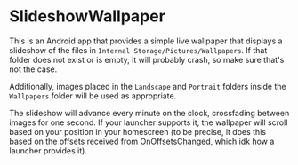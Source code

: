 # SlideshowWallpaper
This is an Android app that provides a simple live wallpaper that displays a slideshow of the files in `Internal Storage/Pictures/Wallpapers`. If that folder does not exist or is empty, it will probably crash, so make sure that's not the case.

Additionally, images placed in the `Landscape` and `Portrait` folders inside the `Wallpapers` folder will be used as appropriate.

The slideshow will advance every minute on the clock, crossfading between images for one second. If your launcher supports it, the wallpaper will scroll based on your position in your homescreen (to be precise, it does this based on the offsets received from OnOffsetsChanged, which idk how a launcher provides it).

